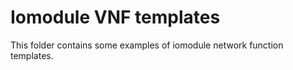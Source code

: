 # Iomodule VNF templates

This folder contains some examples of iomodule network function templates.
